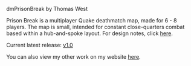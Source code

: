 dmPrisonBreak
by Thomas West


Prison Break is a multiplayer Quake deathmatch map, made for 6 - 8 players. The map is small, intended for constant close-quarters combat based within a hub-and-spoke layout.
For design notes, click [here](https://github.com/ThomasTheWest/quake-dmPrisonBreak/wiki).

Current latest release: [v1.0](https://github.com/ThomasTheWest/quake-dmPrisonBreak/releases/tag/v1.0.0)

You can also view my other work on my website [here](https://thomasthewest.neocities.org/).
